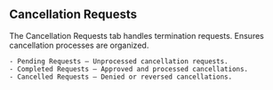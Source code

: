 ## Cancellation Requests

The Cancellation Requests tab handles termination requests. Ensures cancellation processes are organized.

    - Pending Requests – Unprocessed cancellation requests.
    - Completed Requests – Approved and processed cancellations.
    - Cancelled Requests – Denied or reversed cancellations.
